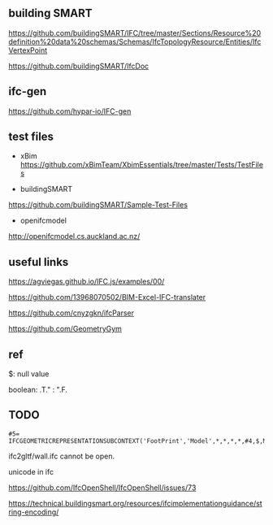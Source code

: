 


## building SMART

https://github.com/buildingSMART/IFC/tree/master/Sections/Resource%20definition%20data%20schemas/Schemas/IfcTopologyResource/Entities/IfcVertexPoint

https://github.com/buildingSMART/IfcDoc

## ifc-gen

https://github.com/hypar-io/IFC-gen

## test files

- xBim
https://github.com/xBimTeam/XbimEssentials/tree/master/Tests/TestFiles

- buildingSMART

https://github.com/buildingSMART/Sample-Test-Files

- openifcmodel

http://openifcmodel.cs.auckland.ac.nz/

## useful links


https://agviegas.github.io/IFC.js/examples/00/

https://github.com/13968070502/BIM-Excel-IFC-translater

https://github.com/cnyzgkn/ifcParser

https://github.com/GeometryGym

## ref

$: null value

boolean:
.T." : ".F.


## TODO

```
#5= IFCGEOMETRICREPRESENTATIONSUBCONTEXT('FootPrint','Model',*,*,*,*,#4,$,MODEL_VIEW,$);
```

ifc2gltf/wall.ifc cannot be open.

unicode in ifc

https://github.com/IfcOpenShell/IfcOpenShell/issues/73

https://technical.buildingsmart.org/resources/ifcimplementationguidance/string-encoding/




